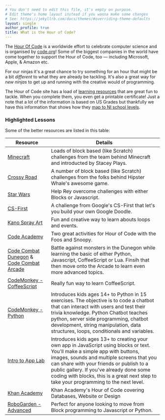 ```yaml
---
# You don't need to edit this file, it's empty on purpose.
# Edit theme's home layout instead if you wanna make some changes
# See: https://jekyllrb.com/docs/themes/#overriding-theme-defaults
layout: single
author_profile: true
title: What is the Hour of Code?
---
```


The [Hour Of Code](https://hourofcode.com/uk) is a worldwide effort to celebrate computer science and is organised 
by [code.org](https://www.code.org)! Some of the biggest companies in the world have come together to support the 
Hour of Code, too — including Microsoft, Apple, & Amazon etc.

For our ninjas it's a great chance to try something for an hour that might be a bit _different_ to what they are 
already be tackling. It's also a great way for _new ninjas_ to get up and running with the creative would of programming.

The Hour of Code site has a load of [learning resources](https://hourofcode.com/uk/learn) that are great fun to tackle. When you complete them, you even get a printable certificate! Just a note that a lot of the information is based on US Grades but thankfully we have this information that shows how they [map to NI school levels](http://www.pearsonclinical.co.uk/Sitedownloads/Miscpdfs/Gradetoage.pdf).

### Highlighted Lessons

Some of the better resources are listed in this table:

| Resource      | Details  	|
|-------------	|----------	|
| [Minecraft](https://code.org/minecraft) | Loads of block based (like Scratch) challenges from the team behind Minecraft and introducted by Stacey Plays. |
| [Crossy Road](https://hourofcode.com/gfcrossyroad) | A number of block based (like Scratch) challenges from the folks behind Hipster Whale's awesome game. |
| [Star Wars](https://code.org/starwars) | Help Rey overcome challenges with either Blocks or Javascript. | 
| [CS-First](https://csfirst.withgoogle.com/en/hoc2017) | A challenge from Google's CS-First that let's you build your own Google Doodle. |
| [Kano Spray Art](https://hoc.kano.me/coding-challenges/training) | Fun and creative way to learn abouts loops and events. |
| [Code Academy ](https://thefoos.com/hour-of-code/) | Two great activities for Hour of Code with the Foos and Snoopy. |
| [Code Combat Dunegon](https://hourofcode.com/cocom) & [Code Combat Arcade](https://hourofcode.com/cocomarcade) | Battle against monsters in the Dunegon while learning the basic of either Python, Javascript, CoffeeScript or Lua. Finsih that then move onto the Arcade to learn even more advanced topics. |
| [CodeMonkey - CoffeeScript](https://hourofcode.com/como) | Really fun way to learn CoffeeScript. |
| [CodeMonkey - Python](https://hourofcode.com/cmchat) | Introduces kids ages 14+ to Python in 15 exercises. The objective is to code a chatbot that can interact with users and test their trivia knowledge. Python Chatbot teaches python, server side programming, chatbot development, string manipulation, data structures, loops, conditionals and variables. |
| [Intro to App Lab](https://hourofcode.com/applabintro) | Introduces kids ages 13+ to creating your own app in JavaScript using blocks or text. You'll make a simple app with buttons, images, sounds and multiple screens that you can share with your friends or publish to a public gallery. If you've already done some coding with blocks, this is a great next step to take your programming to the next level. |
| [Khan Academy](https://www.khanacademy.org/hourofcode) | Khan Academy's Hour of Code covering Databases, Website or Design |
| [RoboGarden - Advanced](https://hourofcode.com/rgadvan) | Perfect for anyone looking to move from Block programming to Javascript or Python. |
